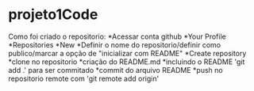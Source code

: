 # projeto1Code
Como foi criado o repositorio:
*Acessar conta github
	*Your Profile 
		*Repositories
			*New
			*Definir o nome do repositorio/definir como publico/marcar a opção de "inicializar com README"
			*Create repository
*clone no repositorio 
*criação do README.md 
*incluindo o README 'git add .' para ser commitado
*commit do arquivo README
*push no repositorio remote com 'git remote add origin'
